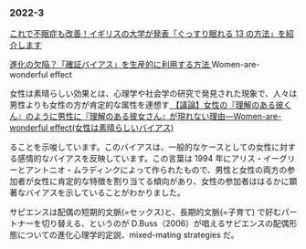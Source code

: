 ### 2022-3

[ これで不眠症も改善！イギリスの大学が発表「ぐっすり眠れる 13 の方法」を紹介します ](http://talko-media.jp/7876)

[ 進化の欠陥？「確証バイアス」を生産的に利用する方法 ](https://honsuki.jp/pickup/51831)
Women-are-wonderful effect

女性は素晴らしい効果とは、心理学や社会学の研究で発見された現象で、人々は男性よりも女性の方が肯定的な属性を連想す[ 【議論】女性の『理解のある彼くん』のように男性に『理解のある彼女さん』が現れない理由––Women-are-wonderful effect(女性は素晴らしいバイアス) ](http://hattatu-matome.ldblog.jp/archives/57647223.html)

ることを示唆しています。このバイアスは、一般的なケースとしての女性に対する感情的なバイアスを反映しています。この言葉は 1994 年にアリス・イーグリーとアントニオ・ムラディンクによって作られたもので、男性と女性の両方の参加者が女性に肯定的な特徴を割り当てる傾向があり、女性の参加者ははるかに顕著なバイアスを示していることがわかりました。

サピエンスは配偶の短期的文脈(=セックス)と、長期的文脈(=子育て) で好むパートナーを切り替える、というのが D.Buss（2006）が唱えるサピエンスの配偶形態についての進化心理学的定説、mixed-mating strategies だ。
[ ]()
[ ]()
[ ]()
[ ]()
[ ]()
[ ]()
[ ]()
[ ]()
[ ]()
[ ]()
[ ]()
[ ]()
[ ]()
[ ]()
[ ]()
[ ]()
[ ]()
[ ]()
[ ]()
[ ]()
[ ]()
[ ]()
[ ]()
[ ]()
[ ]()
[ ]()
[ ]()
[ ]()
[ ]()
[ ]()
[ ]()
[ ]()
[ ]()
[ ]()
[ ]()
[ ]()
[ ]()
[ ]()
[ ]()
[ ]()
[ ]()
[ ]()
[ ]()
[ ]()
[ ]()
[ ]()
[ ]()
[ ]()
[ ]()
[ ]()
[ ]()
[ ]()
[ ]()
[ ]()
[ ]()
[ ]()
